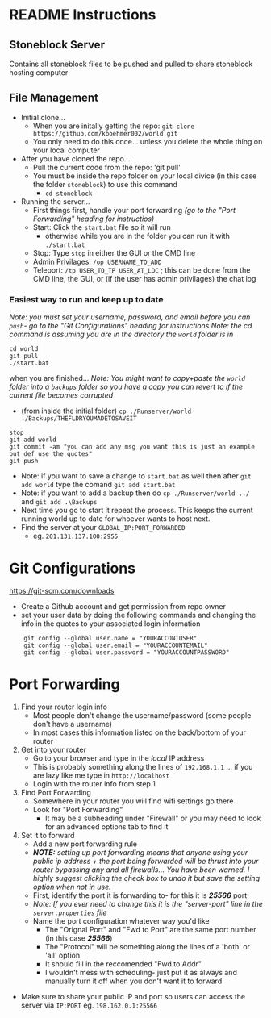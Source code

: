 #  README Instructions
## Stoneblock Server
Contains all stoneblock files to be pushed and pulled to share stoneblock hosting computer

## File Management
* Initial clone...
  * When you are initally getting the repo: `git clone https://github.com/kboehmer002/world.git`
  * You only need to do this once... unless you delete the whole thing on your local computer
* After you have cloned the repo...
  * Pull the current code from the repo: 'git pull'
  * You must be inside the repo folder on your local divice (in this case the folder  `stoneblock`) to use this command
    *  `cd stoneblock` 
* Running the server...
  * First things first, handle your port forwarding *(go to the "Port Forwarding" heading for instructios)* 
  * Start: Click the  `start.bat` file so it will run
    * otherwise while you are in the folder you can run it with `./start.bat`
  * Stop: Type `stop` in either the GUI or the CMD line
  * Admin Privilages: `/op USERNAME_TO_ADD`
  * Teleport: `/tp USER_TO_TP USER_AT_LOC` ; this can be done from the CMD line, the GUI, or (if the user has admin privilages) the chat log


### Easiest way to run and keep up to date
*Note: you must set your username, password, and email before you can `push`- go to the "Git Configurations" heading for instructions*
*Note: the cd command is assuming you are in the directory the `world` folder is in*
```
cd world
git pull
./start.bat
```
when you are finished...
*Note: You might want to copy+paste the `world` folder into a `backups` folder so you have a copy you can revert to if the current file becomes corrupted*
  * (from inside the initial folder) `cp ./Runserver/world ./Backups/THEFLDRYOUMADETOSAVEIT`
```
stop
git add world
git commit -am "you can add any msg you want this is just an example but def use the quotes"
git push
```
* Note: if you want to save a change to `start.bat` as well then after `git add world` type the comand `git add start.bat`
* Note: if you want to add a backup then do `cp ./Runserver/world ../` and `git add .\Backups`
* Next time you go to start it repeat the process. This keeps the current running world up to date for whoever wants to host next.
* Find the server at your `GLOBAL_IP:PORT_FORWARDED` 
  * eg. `201.131.137.100:2955`

# Git Configurations
https://git-scm.com/downloads
* Create a Github account and get permission from repo owner
* set your user data by doing the following commands and changing the info in the quotes to your associated login information
```
    git config --global user.name = "YOURACCONTUSER"
    git config --global user.email = "YOURACCOUNTEMAIL"
    git config --global user.password = "YOURACCOUNTPASSWORD"
```

# Port Forwarding
1. Find your router login info
   * Most people don't change the username/password (some people don't have a username)
   * In most cases this information listed on the back/bottom of your router
2. Get into your router
   * Go to your browser and type in the *local* IP address
   * This is probably something along the lines of `192.168.1.1` ... if you are lazy like me type in `http://localhost`
   * Login with the router info from step 1
3. Find Port Forwarding
   * Somewhere in your router you will find wifi settings go there
   * Look for "Port Forwarding"
     * It may be a subheading under "Firewall" or you may need to look for an advanced options tab to find it
4. Set it to forward
   * Add a new port forwarding rule
   * ***NOTE:** setting up port forwarding means that anyone using your public ip address + the port being forwarded will be thrust into your router bypassing any and all firewalls... You have been warned. I highly suggest clicking the check box to undo it but save the setting option when not in use.*
   * First, identify the port it is forwarding to- for this it is ***25566*** port
   * *Note: If you ever need to change this it is the "server-port" line in the `server.properties` file*
   * Name the port configuration whatever way you'd like
        * The "Orignal Port" and "Fwd to Port" are the same port number (in this case ***25566***)
        * The "Protocol" will be something along the lines of a 'both' or 'all' option
        * It should fill in the reccomended "Fwd to Addr"
        * I wouldn't mess with scheduling- just put it as always and manually turn it off when you don't want it to forward

* Make sure to share your public IP and port so users can access the server via `IP:PORT` eg. `198.162.0.1:25566`


